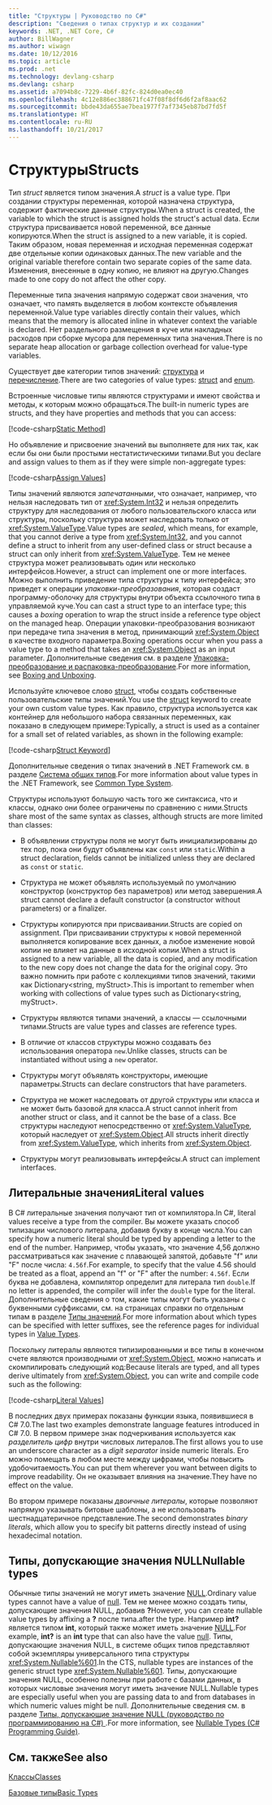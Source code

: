 ```yaml
---
title: "Структуры | Руководство по C#"
description: "Сведения о типах структур и их создании"
keywords: .NET, .NET Core, C#
author: BillWagner
ms.author: wiwagn
ms.date: 10/12/2016
ms.topic: article
ms.prod: .net
ms.technology: devlang-csharp
ms.devlang: csharp
ms.assetid: a7094b8c-7229-4b6f-82fc-824d0ea0ec40
ms.openlocfilehash: 4c12e886ec388671fc47f08f8df6d6f2af8aac62
ms.sourcegitcommit: bbde43da655ae7bea1977f7af7345eb87bd7fd5f
ms.translationtype: HT
ms.contentlocale: ru-RU
ms.lasthandoff: 10/21/2017
---
```

# <a name="structs"></a><span data-ttu-id="d2165-104">Структуры</span><span class="sxs-lookup"><span data-stu-id="d2165-104">Structs</span></span>
<span data-ttu-id="d2165-105">Тип *struct* является типом значения.</span><span class="sxs-lookup"><span data-stu-id="d2165-105">A *struct* is a value type.</span></span> <span data-ttu-id="d2165-106">При создании структуры переменная, которой назначена структура, содержит фактические данные структуры.</span><span class="sxs-lookup"><span data-stu-id="d2165-106">When a struct is created, the variable to which the struct is assigned holds the struct's actual data.</span></span> <span data-ttu-id="d2165-107">Если структура присваивается новой переменной, все данные копируются.</span><span class="sxs-lookup"><span data-stu-id="d2165-107">When the struct is assigned to a new variable, it is copied.</span></span> <span data-ttu-id="d2165-108">Таким образом, новая переменная и исходная переменная содержат две отдельные копии одинаковых данных.</span><span class="sxs-lookup"><span data-stu-id="d2165-108">The new variable and the original variable therefore contain two separate copies of the same data.</span></span> <span data-ttu-id="d2165-109">Изменения, внесенные в одну копию, не влияют на другую.</span><span class="sxs-lookup"><span data-stu-id="d2165-109">Changes made to one copy do not affect the other copy.</span></span>

<span data-ttu-id="d2165-110">Переменные типа значения напрямую содержат свои значения, что означает, что память выделяется в любом контексте объявления переменной.</span><span class="sxs-lookup"><span data-stu-id="d2165-110">Value type variables directly contain their values, which means that the memory is allocated inline in whatever context the variable is declared.</span></span> <span data-ttu-id="d2165-111">Нет раздельного размещения в куче или накладных расходов при сборке мусора для переменных типа значения.</span><span class="sxs-lookup"><span data-stu-id="d2165-111">There is no separate heap allocation or garbage collection overhead for value-type variables.</span></span>  
  
<span data-ttu-id="d2165-112">Существует две категории типов значений: [структура](./language-reference/keywords/struct.md) и [перечисление](./language-reference/keywords/enum.md).</span><span class="sxs-lookup"><span data-stu-id="d2165-112">There are two categories of value types: [struct](./language-reference/keywords/struct.md) and [enum](./language-reference/keywords/enum.md).</span></span>  
  
<span data-ttu-id="d2165-113">Встроенные числовые типы являются структурами и имеют свойства и методы, к которым можно обращаться.</span><span class="sxs-lookup"><span data-stu-id="d2165-113">The built-in numeric types are structs, and they have properties and methods that you can access:</span></span>  
  
[!code-csharp[Static Method](../../samples/snippets/csharp/concepts/structs/static-method.cs)]
  
<span data-ttu-id="d2165-114">Но объявление и присвоение значений вы выполняете для них так, как если бы они были простыми нестатистическими типами.</span><span class="sxs-lookup"><span data-stu-id="d2165-114">But you declare and assign values to them as if they were simple non-aggregate types:</span></span>  
  
[!code-csharp[Assign Values](../../samples/snippets/csharp/concepts/structs/assign-value.cs)] 
  
<span data-ttu-id="d2165-115">Типы значений являются *запечатанными*, что означает, например, что нельзя наследовать тип от <xref:System.Int32> и нельзя определить структуру для наследования от любого пользовательского класса или структуры, поскольку структура может наследовать только от <xref:System.ValueType>.</span><span class="sxs-lookup"><span data-stu-id="d2165-115">Value types are *sealed*, which means, for example, that you cannot derive a type from <xref:System.Int32>, and you cannot define a struct to inherit from any user-defined class or struct because a struct can only inherit from <xref:System.ValueType>.</span></span> <span data-ttu-id="d2165-116">Тем не менее структура может реализовывать один или несколько интерфейсов.</span><span class="sxs-lookup"><span data-stu-id="d2165-116">However, a struct can implement one or more interfaces.</span></span> <span data-ttu-id="d2165-117">Можно выполнить приведение типа структуры к типу интерфейса; это приведет к операции *упаковки-преобразования*, которая создаст программу-оболочку для структуры внутри объекта ссылочного типа в управляемой куче.</span><span class="sxs-lookup"><span data-stu-id="d2165-117">You can cast a struct type to an interface type; this causes a *boxing* operation to wrap the struct inside a reference type object on the managed heap.</span></span> <span data-ttu-id="d2165-118">Операции упаковки-преобразования возникают при передаче типа значения в метод, принимающий <xref:System.Object> в качестве входного параметра.</span><span class="sxs-lookup"><span data-stu-id="d2165-118">Boxing operations occur when you pass a value type to a method that takes an <xref:System.Object> as an input parameter.</span></span> <span data-ttu-id="d2165-119">Дополнительные сведения см. в разделе [Упаковка-преобразование и распаковка-преобразование](./programming-guide/types/boxing-and-unboxing.md ).</span><span class="sxs-lookup"><span data-stu-id="d2165-119">For more information, see [Boxing and Unboxing](./programming-guide/types/boxing-and-unboxing.md ).</span></span>  
  
<span data-ttu-id="d2165-120">Используйте ключевое слово [struct](./language-reference/keywords/struct.md), чтобы создать собственные пользовательские типы значений.</span><span class="sxs-lookup"><span data-stu-id="d2165-120">You use the [struct](./language-reference/keywords/struct.md) keyword to create your own custom value types.</span></span> <span data-ttu-id="d2165-121">Как правило, структура используется как контейнер для небольшого набора связанных переменных, как показано в следующем примере:</span><span class="sxs-lookup"><span data-stu-id="d2165-121">Typically, a struct is used as a container for a small set of related variables, as shown in the following example:</span></span>  
  
[!code-csharp[Struct Keyword](../../samples/snippets/csharp/concepts/structs/struct-keyword.cs)]  
  
<span data-ttu-id="d2165-122">Дополнительные сведения о типах значений в .NET Framework см. в разделе [Система общих типов](../standard/common-type-system.md).</span><span class="sxs-lookup"><span data-stu-id="d2165-122">For more information about value types in the .NET Framework, see [Common Type System](../standard/common-type-system.md).</span></span>  
    
<span data-ttu-id="d2165-123">Структуры используют большую часть того же синтаксиса, что и классы, однако они более ограничены по сравнению с ними.</span><span class="sxs-lookup"><span data-stu-id="d2165-123">Structs share most of the same syntax as classes, although structs are more limited than classes:</span></span>  
  
-   <span data-ttu-id="d2165-124">В объявлении структуры поля не могут быть инициализированы до тех пор, пока они будут объявлены как `const` или `static`.</span><span class="sxs-lookup"><span data-stu-id="d2165-124">Within a struct declaration, fields cannot be initialized unless they are declared as `const` or `static`.</span></span>  
  
-   <span data-ttu-id="d2165-125">Структура не может объявлять используемый по умолчанию конструктор (конструктор без параметров) или метод завершения.</span><span class="sxs-lookup"><span data-stu-id="d2165-125">A struct cannot declare a default constructor (a constructor without parameters) or a finalizer.</span></span>  
  
-   <span data-ttu-id="d2165-126">Структуры копируются при присваивании.</span><span class="sxs-lookup"><span data-stu-id="d2165-126">Structs are copied on assignment.</span></span> <span data-ttu-id="d2165-127">При присваивании структуры к новой переменной выполняется копирование всех данных, а любое изменение новой копии не влияет на данные в исходной копии.</span><span class="sxs-lookup"><span data-stu-id="d2165-127">When a struct is assigned to a new variable, all the data is copied, and any modification to the new copy does not change the data for the original copy.</span></span> <span data-ttu-id="d2165-128">Это важно помнить при работе с коллекциями типов значений, такими как Dictionary<string, myStruct>.</span><span class="sxs-lookup"><span data-stu-id="d2165-128">This is important to remember when working with collections of value types such as Dictionary<string, myStruct>.</span></span>  
  
-   <span data-ttu-id="d2165-129">Структуры являются типами значений, а классы — ссылочными типами.</span><span class="sxs-lookup"><span data-stu-id="d2165-129">Structs are value types and classes are reference types.</span></span>  
  
-   <span data-ttu-id="d2165-130">В отличие от классов структуры можно создавать без использования оператора `new`.</span><span class="sxs-lookup"><span data-stu-id="d2165-130">Unlike classes, structs can be instantiated without using a `new` operator.</span></span>  
  
-   <span data-ttu-id="d2165-131">Структуры могут объявлять конструкторы, имеющие параметры.</span><span class="sxs-lookup"><span data-stu-id="d2165-131">Structs can declare constructors that have parameters.</span></span>  
  
-   <span data-ttu-id="d2165-132">Структура не может наследовать от другой структуры или класса и не может быть базовой для класса.</span><span class="sxs-lookup"><span data-stu-id="d2165-132">A struct cannot inherit from another struct or class, and it cannot be the base of a class.</span></span> <span data-ttu-id="d2165-133">Все структуры наследуют непосредственно от <xref:System.ValueType>, который наследует от <xref:System.Object>.</span><span class="sxs-lookup"><span data-stu-id="d2165-133">All structs inherit directly from <xref:System.ValueType>, which inherits from <xref:System.Object>.</span></span>  
  
-   <span data-ttu-id="d2165-134">Структуры могут реализовывать интерфейсы.</span><span class="sxs-lookup"><span data-stu-id="d2165-134">A struct can implement interfaces.</span></span>

## <a name="literal-values"></a><span data-ttu-id="d2165-135">Литеральные значения</span><span class="sxs-lookup"><span data-stu-id="d2165-135">Literal values</span></span>  
<span data-ttu-id="d2165-136">В C# литеральные значения получают тип от компилятора.</span><span class="sxs-lookup"><span data-stu-id="d2165-136">In C#, literal values receive a type from the compiler.</span></span> <span data-ttu-id="d2165-137">Вы можете указать способ типизации числового литерала, добавив букву в конце числа.</span><span class="sxs-lookup"><span data-stu-id="d2165-137">You can specify how a numeric literal should be typed by appending a letter to the end of the number.</span></span> <span data-ttu-id="d2165-138">Например, чтобы указать, что значение 4,56 должно рассматриваться как значение с плавающей запятой, добавьте "f" или "F" после числа: `4.56f`.</span><span class="sxs-lookup"><span data-stu-id="d2165-138">For example, to specify that the value 4.56 should be treated as a float, append an "f" or "F" after the number: `4.56f`.</span></span> <span data-ttu-id="d2165-139">Если буква не добавлена, компилятор определит для литерала тип `double`.</span><span class="sxs-lookup"><span data-stu-id="d2165-139">If no letter is appended, the compiler will infer the `double` type for the literal.</span></span> <span data-ttu-id="d2165-140">Дополнительные сведения о том, какие типы могут быть указаны с буквенными суффиксами, см. на страницах справки по отдельным типам в разделе [Типы значений](./language-reference/keywords/value-types.md).</span><span class="sxs-lookup"><span data-stu-id="d2165-140">For more information about which types can be specified with letter suffixes, see the reference pages for individual types in [Value Types](./language-reference/keywords/value-types.md).</span></span>  
  
<span data-ttu-id="d2165-141">Поскольку литералы являются типизированными и все типы в конечном счете являются производными от <xref:System.Object>, можно написать и скомпилировать следующий код:</span><span class="sxs-lookup"><span data-stu-id="d2165-141">Because literals are typed, and all types derive ultimately from <xref:System.Object>, you can write and compile code such as the following:</span></span>  
  
[!code-csharp[Literal Values](../../samples/snippets/csharp/concepts/structs/literals.cs)]

<span data-ttu-id="d2165-142">В последних двух примерах показаны функции языка, появившиеся в C# 7.0.</span><span class="sxs-lookup"><span data-stu-id="d2165-142">The last two examples demonstrate language features introduced in C# 7.0.</span></span> <span data-ttu-id="d2165-143">В первом примере знак подчеркивания используется как *разделитель цифр* внутри числовых литералов.</span><span class="sxs-lookup"><span data-stu-id="d2165-143">The first allows you to use an underscore character as a *digit separator* inside numeric literals.</span></span> <span data-ttu-id="d2165-144">Его можно помещать в любом месте между цифрами, чтобы повысить удобочитаемость.</span><span class="sxs-lookup"><span data-stu-id="d2165-144">You can put them wherever you want between digits to improve readability.</span></span> <span data-ttu-id="d2165-145">Он не оказывает влияния на значение.</span><span class="sxs-lookup"><span data-stu-id="d2165-145">They have no effect on the value.</span></span>

<span data-ttu-id="d2165-146">Во втором примере показаны *двоичные литералы*, которые позволяют напрямую указывать битовые шаблоны, а не использовать шестнадцатеричное представление.</span><span class="sxs-lookup"><span data-stu-id="d2165-146">The second demonstrates *binary literals*, which allow you to specify bit patterns directly instead of using hexadecimal notation.</span></span>

## <a name="nullable-types"></a><span data-ttu-id="d2165-147">Типы, допускающие значения NULL</span><span class="sxs-lookup"><span data-stu-id="d2165-147">Nullable types</span></span>  
<span data-ttu-id="d2165-148">Обычные типы значений не могут иметь значение [NULL](./language-reference/keywords/null.md).</span><span class="sxs-lookup"><span data-stu-id="d2165-148">Ordinary value types cannot have a value of [null](./language-reference/keywords/null.md).</span></span> <span data-ttu-id="d2165-149">Тем не менее можно создать типы, допускающие значения NULL, добавив **?**</span><span class="sxs-lookup"><span data-stu-id="d2165-149">However, you can create nullable value types by affixing a **?**</span></span> <span data-ttu-id="d2165-150">после типа.</span><span class="sxs-lookup"><span data-stu-id="d2165-150">after the type.</span></span> <span data-ttu-id="d2165-151">Например **int?** является типом **int**, который также может иметь значение [NULL](./language-reference/keywords/null.md).</span><span class="sxs-lookup"><span data-stu-id="d2165-151">For example, **int?** is an **int** type that can also have the value [null](./language-reference/keywords/null.md).</span></span> <span data-ttu-id="d2165-152">Типы, допускающие значения NULL, в системе общих типов представляют собой экземпляры универсального типа структуры <xref:System.Nullable%601>.</span><span class="sxs-lookup"><span data-stu-id="d2165-152">In the CTS, nullable types are instances of the generic struct type <xref:System.Nullable%601>.</span></span> <span data-ttu-id="d2165-153">Типы, допускающие значения NULL, особенно полезны при работе с базами данных, в которых числовые значения могут иметь значение NULL.</span><span class="sxs-lookup"><span data-stu-id="d2165-153">Nullable types are especially useful when you are passing data to and from databases in which numeric values might be null.</span></span> <span data-ttu-id="d2165-154">Дополнительные сведения см. в разделе [Типы, допускающие значение NULL (руководство по программированию на C#) ](./programming-guide/nullable-types/index.md).</span><span class="sxs-lookup"><span data-stu-id="d2165-154">For more information, see [Nullable Types (C# Programming Guide)](./programming-guide/nullable-types/index.md).</span></span>

## <a name="see-also"></a><span data-ttu-id="d2165-155">См. также</span><span class="sxs-lookup"><span data-stu-id="d2165-155">See also</span></span>
[<span data-ttu-id="d2165-156">Классы</span><span class="sxs-lookup"><span data-stu-id="d2165-156">Classes</span></span>](classes.md)

[<span data-ttu-id="d2165-157">Базовые типы</span><span class="sxs-lookup"><span data-stu-id="d2165-157">Basic Types</span></span>](basic-types.md)
